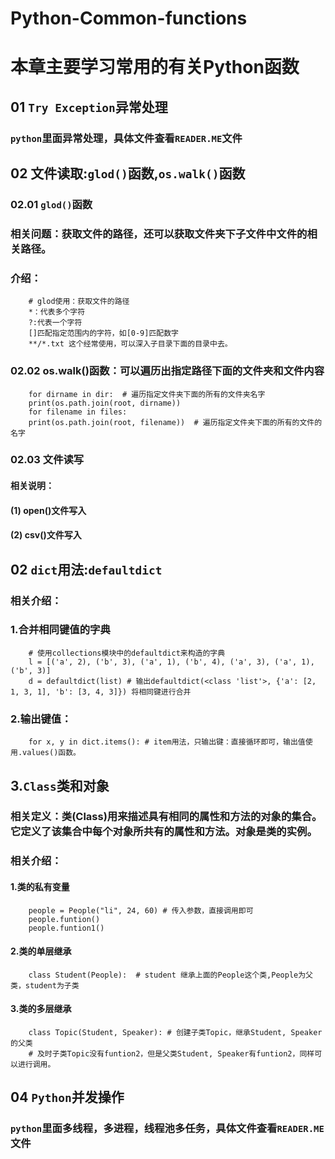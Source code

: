 # Python-Common-functions
# 本章主要学习常用的有关Python函数
## 01 `Try Exception`异常处理
### `python`里面异常处理，具体文件查看`READER.ME`文件
## 02 文件读取:`glod()`函数,`os.walk()`函数
### 02.01 `glod()`函数
### 相关问题：获取文件的路径，还可以获取文件夹下子文件中文件的相关路径。
### 介绍：
        # glod使用：获取文件的路径
        *：代表多个字符
        ?:代表一个字符
        []匹配指定范围内的字符，如[0-9]匹配数字
        **/*.txt 这个经常使用，可以深入子目录下面的目录中去。
### 02.02 os.walk()函数：可以遍历出指定路径下面的文件夹和文件内容
        for dirname in dir:  # 遍历指定文件夹下面的所有的文件夹名字
        print(os.path.join(root, dirname))
        for filename in files:
        print(os.path.join(root, filename))  # 遍历指定文件夹下面的所有的文件的名字
### 02.03 文件读写
#### 相关说明：
#### (1) open()文件写入
#### (2) csv()文件写入
## 02 `dict`用法:`defaultdict`
### 相关介绍：
### 1.合并相同键值的字典
        # 使用collections模块中的defaultdict来构造的字典
        l = [('a', 2), ('b', 3), ('a', 1), ('b', 4), ('a', 3), ('a', 1), ('b', 3)]
        d = defaultdict(list) # 输出defaultdict(<class 'list'>, {'a': [2, 1, 3, 1], 'b': [3, 4, 3]}) 将相同键进行合并
### 2.输出键值：
        for x, y in dict.items(): # item用法，只输出键：直接循环即可，输出值使用.values()函数。
## 3.`Class`类和对象
### 相关定义：类(Class)用来描述具有相同的属性和方法的对象的集合。它定义了该集合中每个对象所共有的属性和方法。对象是类的实例。
### 相关介绍：
#### 1.类的私有变量
        people = People("li", 24, 60) # 传入参数，直接调用即可
        people.funtion()
        people.funtion1() 
#### 2.类的单层继承
        class Student(People):  # student 继承上面的People这个类,People为父类，student为子类
#### 3.类的多层继承
        class Topic(Student, Speaker): # 创建子类Topic，继承Student, Speaker的父类
        # 及时子类Topic没有funtion2，但是父类Student, Speaker有funtion2，同样可以进行调用。
## 04 `Python`并发操作
### `python`里面多线程，多进程，线程池多任务，具体文件查看`READER.ME`文件

